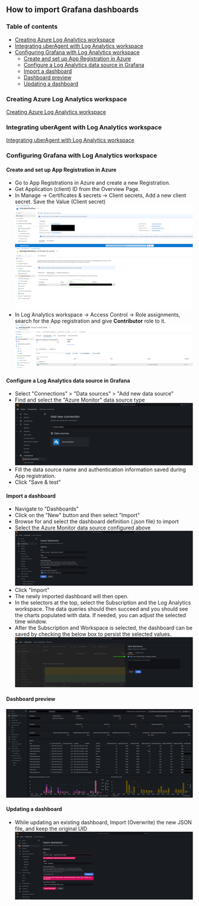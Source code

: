 ## How to import Grafana dashboards

### Table of contents
  - [Creating Azure Log Analytics workspace](#creating-azure-log-analytics-workspace)
  - [Integrating uberAgent with Log Analytics workspace](#integrating-uberagent-with-log-analytics-workspace)
  - [Configuring Grafana with Log Analytics workspace](#configuring-grafana-with-log-analytics-workspace)
    - [Create and set up App Registration in Azure](#create-and-set-up-app-registration-in-azure)
    - [Configure a Log Analytics data source in Grafana](#configure-a-log-analytics-data-source-in-grafana)
    - [Import a dashboard](#import-a-dashboard)
    - [Dashboard preview](#dashboard-preview)
    - [Updating a dashboard](#updating-a-dashboard)

### Creating Azure Log Analytics workspace

[Creating Azure Log Analytics workspace](/README.md#creating-azure-log-analytics-workspace)

### Integrating uberAgent with Log Analytics workspace

[Integrating uberAgent with Log Analytics workspace](/README.md#integrating-uberagent-with-log-analytics-workspace)

### Configuring Grafana with Log Analytics workspace

#### Create and set up App Registration in Azure
  - Go to App Registrations in Azure and create a new Registration.
  - Get Application (client) ID from the Overview Page.
  - In Manage → Certificates & secrets → Client secrets, Add a new client secret. Save the Value (Client secret)
    ![image](docImages/AppRegistrationID.png)
    ![image](docImages/AppRegistrationSecret.png)
  - In Log Analytics workspace → Access Control → Role assignments, search for the App registration and give **Contributor** role to it.
    ![image](docImages/LogAnalyticsAccessControl.png)

#### Configure a Log Analytics data source in Grafana

- Select "Connections" > "Data sources" > "Add new data source"
- Find and select the "Azure Monitor" data source type
    ![image](docImages/GrafanaDatasource.png)
- Fill the data source name and authentication information saved during App registration.
- Click "Save & test"

#### Import a dashboard

- Navigate to "Dashboards"
- Click on the "New" button and then select "Import"
- Browse for and select the dashboard definition (.json file) to import
- Select the Azure Monitor data source configured above
    ![image](docImages/GrafanaImportDashboard.png)
- Click "Import"
- The newly imported dashboard will then open.
- In the selectors at the top, select the Subscription and the Log Analytics workspace. The data queries should then succeed and you should see the charts populated with data. If needed, you can adjust the selected time window.
- After the Subscription and Workspace is selected, the dashboard can be saved by checking the below box to persist the selected values.
  ![image](docImages/GrafanaSaveVariables.png)

#### Dashboard preview
![image](docImages/GrafanaDashboardPreview.png)

#### Updating a dashboard
- While updating an existing dashboard, Import (Overwrite) the new JSON file, and keep the original UID
  ![image](docImages/UpdatingGrafanaDashboard.png)